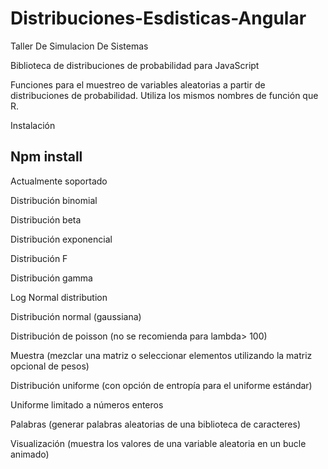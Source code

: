 # Distribuciones-Esdisticas-Angular

Taller De Simulacion De Sistemas

Biblioteca de distribuciones de probabilidad para JavaScript

Funciones para el muestreo de variables aleatorias a partir de distribuciones de probabilidad. Utiliza los mismos nombres de función que R.

Instalación

Npm install 
------------------------------------------------------------------------------------------------------------------------
Actualmente soportado

Distribución binomial

Distribución beta

Distribución exponencial

Distribución F

Distribución gamma

Log Normal distribution

Distribución normal (gaussiana)

Distribución de poisson (no se recomienda para lambda> 100)

Muestra (mezclar una matriz o seleccionar elementos utilizando la matriz opcional de pesos)

Distribución uniforme (con opción de entropía para el uniforme estándar)

Uniforme limitado a números enteros

Palabras (generar palabras aleatorias de una biblioteca de caracteres)

Visualización (muestra los valores de una variable aleatoria en un bucle animado)
